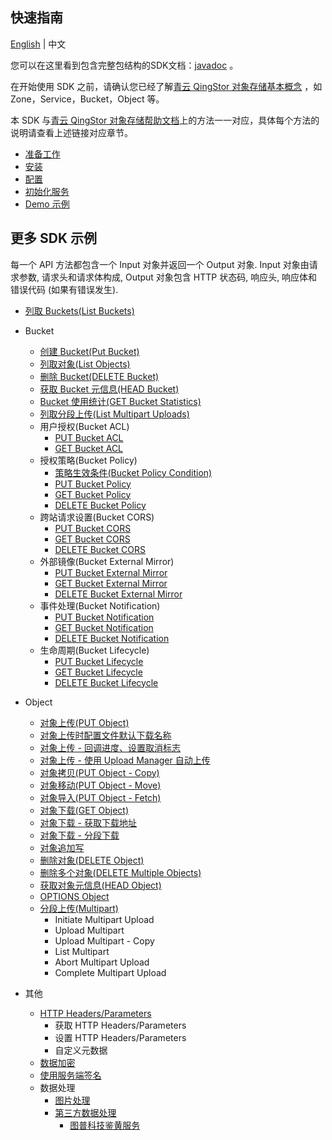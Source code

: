 ## 快速指南

[English](../README.md) | 中文

您可以在这里看到包含完整包结构的SDK文档：[javadoc](https://javadoc.io/doc/com.yunify/qingstor.sdk.java) 。

在开始使用 SDK 之前，请确认您已经了解[青云 QingStor 对象存储基本概念](https://docs.qingcloud.com/qingstor/api/common/overview.html) ，如 Zone，Service，Bucket，Object 等。

本 SDK 与[青云 QingStor 对象存储帮助文档](https://docs.qingcloud.com/qingstor/api/)上的方法一一对应，具体每个方法的说明请查看上述链接对应章节。

- [准备工作](./example/prepare_zh.md)
- [安装](./example/install_zh.md)
- [配置](./example/config_zh.md)
- [初始化服务](./example/service_zh.md)
- [Demo 示例](./example/demo.md)

## 更多 SDK 示例

每一个 API 方法都包含一个 Input 对象并返回一个 Output 对象.
Input 对象由请求参数, 请求头和请求体构成, Output 对象包含 HTTP 状态码, 响应头, 响应体和错误代码 (如果有错误发生).

- [列取 Buckets(List Buckets)](./example/list_buckets_zh.md)
- Bucket
    - [创建 Bucket(Put Bucket)](./example/create_bucket_zh.md)
    - [列取对象(List Objects)](./example/ListObjects_zh.md)
    - [删除 Bucket(DELETE Bucket)](./example/delete_bucket_zh.md)
    - [获取 Bucket 元信息(HEAD Bucket)](./example/head_bucket_zh.md)
    - [Bucket 使用统计(GET Bucket Statistics)](./example/get_bucket_statistics_zh.md)
    - [列取分段上传(List Multipart Uploads)](./example/list_multipart_uploads_zh.md)
    - 用户授权(Bucket ACL)
        - [PUT Bucket ACL](./example/PutACL_zh.md)
        - [GET Bucket ACL](./example/get_bucket_acl_zh.md)
    - 授权策略(Bucket Policy)
        - [策略生效条件(Bucket Policy Condition)](https://docs.qingcloud.com/qingstor/api/bucket/policy/policy_condition.html)
        - [PUT Bucket Policy](./example/put_bucket_policy_zh.md)
        - [GET Bucket Policy](./example/get_bucket_policy_zh.md)
        - [DELETE Bucket Policy](./example/delete_bucket_policy_zh.md)
    - 跨站请求设置(Bucket CORS)
        - [PUT Bucket CORS](./example/put_bucket_cors_zh.md)
        - [GET Bucket CORS](./example/get_bucket_cors_zh.md)
        - [DELETE Bucket CORS](./example/delete_bucket_cors_zh.md)
    - 外部镜像(Bucket External Mirror)
        - [PUT Bucket External Mirror](./example/put_bucket_external_mirror_zh.md)
        - [GET Bucket External Mirror](./example/get_bucket_external_mirror_zh.md)
        - [DELETE Bucket External Mirror](./example/delete_bucket_external_mirror_zh.md)
    - 事件处理(Bucket Notification)
        - [PUT Bucket Notification](./example/put_bucket_notification_zh.md)
        - [GET Bucket Notification](./example/get_bucket_notification_zh.md)
        - [DELETE Bucket Notification](./example/delete_bucket_notification_zh.md)
    - 生命周期(Bucket Lifecycle)
        - [PUT Bucket Lifecycle](./example/put_bucket_lifecycle_zh.md)
        - [GET Bucket Lifecycle](./example/get_bucket_lifecycle_zh.md)
        - [DELETE Bucket Lifecycle](./example/delete_bucket_lifecycle_zh.md)

- Object

    - [对象上传(PUT Object)](./example/upload_zh.md)
    - [对象上传时配置文件默认下载名称](./example/put_object_and_set_default_download_name_zh.md)
    - [对象上传 - 回调进度、设置取消标志](./example/UploadProgressCancellation_zh.md)
    - [对象上传 - 使用 Upload Manager 自动上传](./example/AutoUpload_zh.md)
    - [对象拷贝(PUT Object - Copy)](./example/put_object_copy_zh.md)
    - [对象移动(PUT Object - Move)](./example/MoveObject_zh.md)
    - [对象导入(PUT Object - Fetch)](./example/put_object_fetch_zh.md)
    - [对象下载(GET Object)](./example/download_zh.md)
    - [对象下载 - 获取下载地址](./example/GetObjectUrl_zh.md)
    - [对象下载 - 分段下载](./example/GetDownObjectMulti_zh.md)
    - [对象追加写](./example/append_object_zh.md)
    - [删除对象(DELETE Object)](./example/delete_object_zh.md)
    - [删除多个对象(DELETE Multiple Objects)](./example/DeleteMulitpleObjects_zh.md)
    - [获取对象元信息(HEAD Object)](./example/metadata_zh.md)
    - [OPTIONS Object](./example/options_object_zh.md)
    - [分段上传(Multipart)](./example/MultipartUpload_zh.md)
       - Initiate Multipart Upload
       - Upload Multipart
       - Upload Multipart - Copy
       - List Multipart
       - Abort Multipart Upload
       - Complete Multipart Upload
- 其他

    - [HTTP Headers/Parameters](./example/get_set_http_headers_zh.md)
        - 获取 HTTP Headers/Parameters
        - 设置 HTTP Headers/Parameters
        - 自定义元数据
    - [数据加密](./example/Encryption_zh.md)
    - [使用服务端签名](./example/sign_with_server_zh.md)
    - 数据处理
        - [图片处理](./example/image_process_zh.md)
        - [第三方数据处理](https://docs.qingcloud.com/qingstor/data_process/third_party/)
            - [图普科技鉴黄服务](https://docs.qingcloud.com/qingstor/data_process/third_party/tupu_porn.html)

